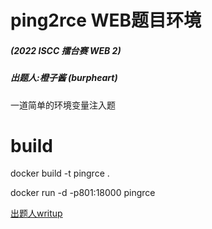 # ping2rce  WEB题目环境 
##### (2022 ISCC 擂台赛 WEB 2)
##### 出题人:橙子酱 (burpheart)
一道简单的环境变量注入题 
# build
docker build -t pingrce . 

docker run -d -p801:18000 pingrce


[出题人writup](https://rce.moe/2022/05/25/ping2rce-writeup-goahead-environment-variable-inject-bash-hijack/)

